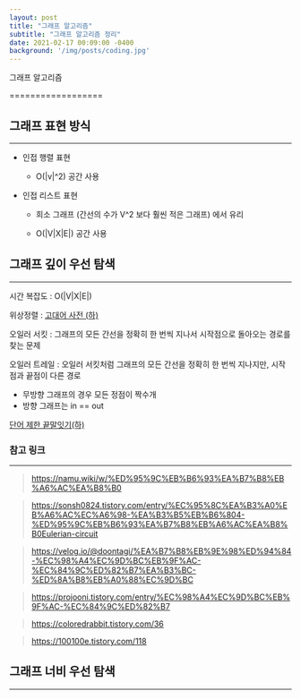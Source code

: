 ```yaml
---
layout: post
title: "그래프 알고리즘"
subtitle: "그래프 알고리즘 정리"
date: 2021-02-17 00:09:00 -0400
background: '/img/posts/coding.jpg'
---
```


그래프 알고리즘 

==================

## 그래프 표현 방식

-----------------

* 인접 행렬 표현
  
  * O(|v|^2) 공간 사용

* 인접 리스트 표현 

  * 희소 그래프 (간선의 수가 V^2 보다 훨씬 적은 그래프) 에서 유리
  
  * O(|V|X|E|) 공간 사용


## 그래프 깊이 우선 탐색

--------------------

시간 복잡도 : O(|V|X|E|)

위상정렬 : [고대어 사전 (하)](https://www.algospot.com/judge/problem/read/DICTIONARY)

오일러 서킷 : 그래프의 모든 간선을 정확히 한 번씩 지나서 시작점으로 돌아오는 경로를 찾는 문제

오일러 트레일 : 오일러 서킷처럼 그래프의 모든 간선을 정확히 한 번씩 지나지만, 시작점과 끝점이 다른 경로 

  * 무방향 그래프의 경우 모든 정점이 짝수개
  * 방향 그래프는 in == out

[단어 제한 끝말잇기(하)](https://www.algospot.com/judge/problem/read/WORDCHAIN)


### 참고 링크

-------------------------

> <https://namu.wiki/w/%ED%95%9C%EB%B6%93%EA%B7%B8%EB%A6%AC%EA%B8%B0>

> <https://sonsh0824.tistory.com/entry/%EC%95%8C%EA%B3%A0%EB%A6%AC%EC%A6%98-%EA%B3%B5%EB%B6%804-%ED%95%9C%EB%B6%93%EA%B7%B8%EB%A6%AC%EA%B8%B0Eulerian-circuit>

> <https://velog.io/@doontagi/%EA%B7%B8%EB%9E%98%ED%94%84-%EC%98%A4%EC%9D%BC%EB%9F%AC-%EC%84%9C%ED%82%B7%EA%B3%BC-%ED%8A%B8%EB%A0%88%EC%9D%BC>

> <https://projooni.tistory.com/entry/%EC%98%A4%EC%9D%BC%EB%9F%AC-%EC%84%9C%ED%82%B7>

> <https://coloredrabbit.tistory.com/36>

> <https://100100e.tistory.com/118>



## 그래프 너비 우선 탐색

----------------------


